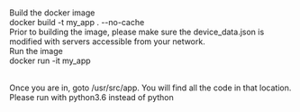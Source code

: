 
<br>Build the docker image 
<br>    docker build -t my_app . --no-cache
<br>Prior to building the image, please make sure the device_data.json is modified with servers accessible from your network.
<br>Run the image
<br>    docker run -it my_app

<br>Once you are in, goto /usr/src/app. You will find all the code in that location.
<br>Please run with python3.6 instead of python